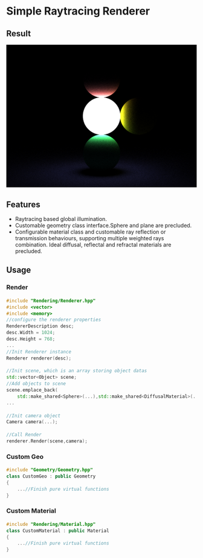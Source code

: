 # Simple Raytracing Renderer

## Result
![](./img/1.png)

## Features
  -	Raytracing based global illumination.
  - Customable geometry class interface.Sphere and plane are precluded.
  - Configurable material class and customable ray reflection or transmission behaviours, supporting multiple weighted rays combination. Ideal diffusal, reflectal and refractal materials are precluded.

## Usage

### Render
```C++
#include "Rendering/Renderer.hpp"
#include <vector>
#include <memory>
//configure the renderer properties
RendererDescription desc;
desc.Width = 1024;
desc.Height = 768;
...
//Init Renderer instance
Renderer renderer(desc);

//Init scene, which is an array storing object datas
std::vector<Object> scene;
//Add objects to scene
scene.emplace_back(
	std::make_shared<Sphere>(...),std::make_shared<DiffusalMaterial>(...));
...

//Init camera object
Camera camera(...);

//Call Render
renderer.Render(scene,camera);

```

### Custom Geo
```C++
#include "Geometry/Geometry.hpp"
class CustomGeo : public Geometry
{
	...//Finish pure virtual functions
}
```

### Custom Material
```C++
#include "Rendering/Material.hpp"
class CustomMaterial : public Material
{
	...//Finish pure virtual functions
}
```

